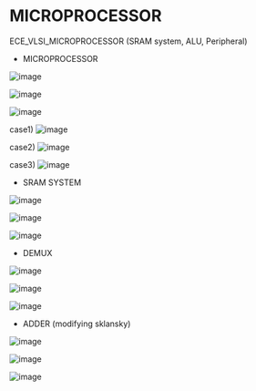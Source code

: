 # MICROPROCESSOR
ECE_VLSI_MICROPROCESSOR (SRAM system, ALU, Peripheral)

- MICROPROCESSOR

![image](https://github.com/seo459/MICROPROCESSOR/assets/72679290/702ecefa-8e4f-4d08-9282-accfdcc6cda8)

![image](https://github.com/seo459/MICROPROCESSOR/assets/72679290/bb89f4e3-86ff-4c19-9aab-dec5f1c492ad)

![image](https://github.com/seo459/MICROPROCESSOR/assets/72679290/1f383bfe-ea43-42d7-8404-2d3781ad3b3f)

case1)
![image](https://github.com/seo459/MICROPROCESSOR/assets/72679290/b213b85e-dda7-4545-89ee-f9f7486a9af5)

case2)
![image](https://github.com/seo459/MICROPROCESSOR/assets/72679290/286ed5c0-1fae-4c7c-8fda-ae9f7baf9b44)

case3)
![image](https://github.com/seo459/MICROPROCESSOR/assets/72679290/30bf9aa9-f8c5-4bfe-874e-4521949aec0a)

- SRAM SYSTEM

![image](https://github.com/seo459/MICROPROCESSOR/assets/72679290/79c69527-ad1a-4308-8a0b-e77d9798190e)

![image](https://github.com/seo459/MICROPROCESSOR/assets/72679290/3dee6485-7588-49c0-af70-76a360d348ee)

![image](https://github.com/seo459/MICROPROCESSOR/assets/72679290/dcf739ae-64fa-409b-a978-e025cc1d5000)

- DEMUX

![image](https://github.com/seo459/MICROPROCESSOR/assets/72679290/1cbf2142-2f5d-4548-9cda-2c5e487e74c7)

![image](https://github.com/seo459/MICROPROCESSOR/assets/72679290/ec2529a4-3119-4fd3-9f76-f1beaf650b01)

![image](https://github.com/seo459/MICROPROCESSOR/assets/72679290/ebc9f064-d148-45e3-8edd-189fdb9b0bfb)

- ADDER (modifying sklansky)

![image](https://github.com/seo459/MICROPROCESSOR/assets/72679290/d861f380-f72a-4a75-9e97-9b4059022aa4)

![image](https://github.com/seo459/MICROPROCESSOR/assets/72679290/219e3964-9cc7-4ced-834c-4189aed74d61)

![image](https://github.com/seo459/MICROPROCESSOR/assets/72679290/ef4f1116-d026-47a0-8be1-89d30d2ffa5c)
